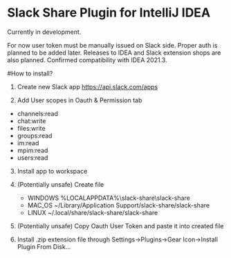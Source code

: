 # Slack Share Plugin for IntelliJ IDEA

Currently in development.

For now user token must be manually issued on Slack side. 
Proper auth is planned to be added later.
Releases to IDEA and Slack extension shops are also planned.
Confirmed compatibility with IDEA 2021.3.

#How to install?

1. Create new Slack app
   https://api.slack.com/apps

2. Add User scopes in Oauth & Permission tab
- channels:read
- chat:write
- files:write
- groups:read
- im:read
- mpim:read
- users:read

3. Install app to workspace

4. (Potentially unsafe) Create file
   - WINDOWS %LOCALAPPDATA%\slack-share\slack-share
   - MAC_OS ~/Library/Application Support/slack-share/slack-share
   - LINUX ~/.local/share/slack-share/slack-share

5. (Potentially unsafe) Copy Oauth User Token and paste it into created file

6. Install .zip extension file through Settings->Plugins->Gear Icon->Install Plugin From Disk...
